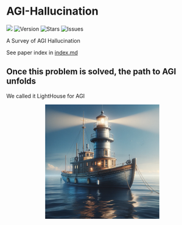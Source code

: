 # AGI-Hallucination
![](https://img.shields.io/badge/PRs-welcome-brightgreen) 
<img src="https://img.shields.io/badge/Version-1.0-blue.svg" alt="Version">
<img src="https://img.shields.io/github/stars/HillZhang1999/llm-hallucination-survey?color=yellow" alt="Stars">
<img src="https://img.shields.io/github/issues/HillZhang1999/llm-hallucination-survey?color=red" alt="Issues">

A Survey of AGI Hallucination

See paper index in [index.md](https://github.com/ZurichRain/AGI-Hallucination/blob/main/Index.md)

## Once this problem is solved, the path to AGI unfolds
We called it LightHouse for AGI

<div align="center">
  <img src="figures/LightHouse.png" alt="LLM evaluation" width="300"><br>
</div></br>
